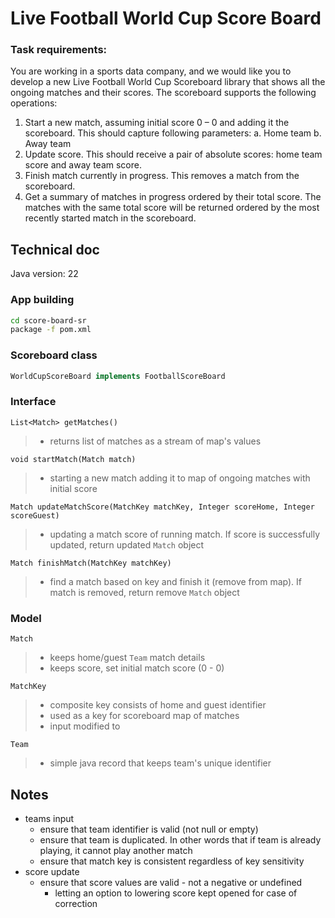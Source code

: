 # Live Football World Cup Score Board

### Task requirements:
You are working in a sports data company, and we would like you to develop a new Live Football
World Cup Scoreboard library that shows all the ongoing matches and their scores.
The scoreboard supports the following operations:
1. Start a new match, assuming initial score 0 – 0 and adding it the scoreboard.
   This should capture following parameters:
   a. Home team
   b. Away team
2. Update score. This should receive a pair of absolute scores: home team score and away
   team score.
3. Finish match currently in progress. This removes a match from the scoreboard.
4. Get a summary of matches in progress ordered by their total score. The matches with the
   same total score will be returned ordered by the most recently started match in the
   scoreboard.



## Technical doc
Java version: 22
### App building
```sh
cd score-board-sr
package -f pom.xml
```

### Scoreboard class
```java
WorldCupScoreBoard implements FootballScoreBoard
```

### Interface
```List<Match> getMatches()```
>- returns list of matches as a stream of map's values

```void startMatch(Match match)```
>- starting a new match adding it to map of ongoing matches with initial score

```Match updateMatchScore(MatchKey matchKey, Integer scoreHome, Integer scoreGuest)```
>- updating a match score of running match. If score is successfully updated, return updated ```Match``` object

```Match finishMatch(MatchKey matchKey)```
>- find a match based on key and finish it (remove from map). If match is removed, return remove ```Match``` object


### Model
```Match```
>- keeps home/guest ```Team``` match details
>- keeps score, set initial match score (0 - 0)


```MatchKey```
>- composite key consists of home and guest identifier
>- used as a key for scoreboard map of matches
>- input modified to 

```Team```
>- simple java record that keeps team's unique identifier

## Notes
- teams input
   - ensure that team identifier is valid (not null or empty)
   - ensure that team is duplicated. In other words that if team is already playing, it cannot play another match
   - ensure that match key is consistent regardless of key sensitivity
- score update
  - ensure that score values are valid - not a negative or undefined
    - letting an option to lowering score kept opened for case of correction